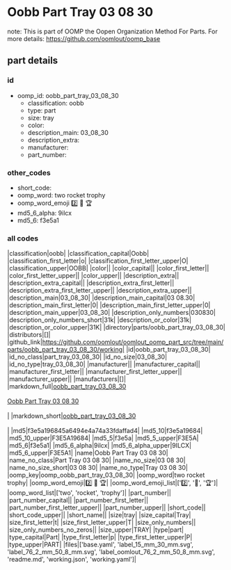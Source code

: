 # Oobb Part Tray 03 08 30  

note: This is part of OOMP the Oopen Organization Method For Parts. For more details: https://github.com/oomlout/oomp_base

##  part details





### id
* oomp_id: oobb_part_tray_03_08_30
  * classification: oobb
  * type: part
  * size: tray
  * color: 
  * description_main: 03_08_30
  * description_extra: 
  * manufacturer: 
  * part_number: 

### other_codes
* short_code: 
* oomp_word: two rocket trophy
* oomp_word_emoji :two: :rocket: :trophy:
* md5_6_alpha: 9ilcx
* md5_6: f3e5a1

### all codes 
|classification|oobb|
|classification_capital|Oobb|
|classification_first_letter|o|
|classification_first_letter_upper|O|
|classification_upper|OOBB|
|color||
|color_capital||
|color_first_letter||
|color_first_letter_upper||
|color_upper||
|description_extra||
|description_extra_capital||
|description_extra_first_letter||
|description_extra_first_letter_upper||
|description_extra_upper||
|description_main|03_08_30|
|description_main_capital|03 08.30|
|description_main_first_letter|0|
|description_main_first_letter_upper|0|
|description_main_upper|03_08_30|
|description_only_numbers|030830|
|description_only_numbers_short|31k|
|description_or_color|31k|
|description_or_color_upper|31K|
|directory|parts/oobb_part_tray_03_08_30|
|distributors|[]|
|github_link|https://github.com/oomlout/oomlout_oomp_part_src/tree/main/parts/oobb_part_tray_03_08_30/working|
|id|oobb_part_tray_03_08_30|
|id_no_class|part_tray_03_08_30|
|id_no_size|03_08_30|
|id_no_type|tray_03_08_30|
|manufacturer||
|manufacturer_capital||
|manufacturer_first_letter||
|manufacturer_first_letter_upper||
|manufacturer_upper||
|manufacturers|[]|
|markdown_full|[oobb_part_tray_03_08_30](https://github.com/oomlout/oomlout_oomp_part_src/tree/main/parts/oobb_part_tray_03_08_30/working)<br>[](https://github.com/oomlout/oomlout_oomp_part_src/tree/main/parts/oobb_part_tray_03_08_30/working)<br>[Oobb Part Tray 03 08 30](https://github.com/oomlout/oomlout_oomp_part_src/tree/main/parts/oobb_part_tray_03_08_30/working)<br><br>|
|markdown_short|[oobb_part_tray_03_08_30](https://github.com/oomlout/oomlout_oomp_part_src/tree/main/parts/oobb_part_tray_03_08_30/working)<br><br>|
|md5|f3e5a196845a6494e4a74a33fdaffad4|
|md5_10|f3e5a19684|
|md5_10_upper|F3E5A19684|
|md5_5|f3e5a|
|md5_5_upper|F3E5A|
|md5_6|f3e5a1|
|md5_6_alpha|9ilcx|
|md5_6_alpha_upper|9ILCX|
|md5_6_upper|F3E5A1|
|name|Oobb Part Tray 03 08 30|
|name_no_class|Part Tray 03 08 30|
|name_no_size|03 08 30|
|name_no_size_short|03 08 30|
|name_no_type|Tray 03 08 30|
|oomp_key|oomp_oobb_part_tray_03_08_30|
|oomp_word|two rocket trophy|
|oomp_word_emoji|:two: :rocket: :trophy:|
|oomp_word_emoji_list|[':two:', ':rocket:', ':trophy:']|
|oomp_word_list|['two', 'rocket', 'trophy']|
|part_number||
|part_number_capital||
|part_number_first_letter||
|part_number_first_letter_upper||
|part_number_upper||
|short_code||
|short_code_upper||
|short_name||
|size|tray|
|size_capital|Tray|
|size_first_letter|t|
|size_first_letter_upper|T|
|size_only_numbers||
|size_only_numbers_no_zeros||
|size_upper|TRAY|
|type|part|
|type_capital|Part|
|type_first_letter|p|
|type_first_letter_upper|P|
|type_upper|PART|
|files|['base.yaml', 'label_15_mm_30_mm.svg', 'label_76_2_mm_50_8_mm.svg', 'label_oomlout_76_2_mm_50_8_mm.svg', 'readme.md', 'working.json', 'working.yaml']|
